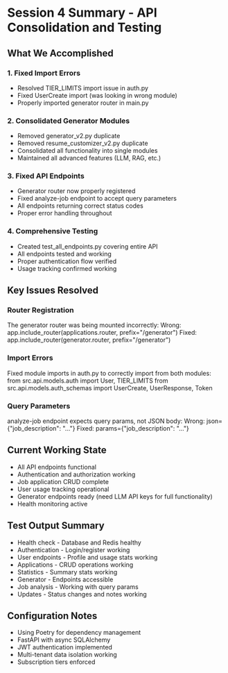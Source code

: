 # Session 4 Summary - API Consolidation and Testing

## What We Accomplished

### 1. Fixed Import Errors
- Resolved TIER_LIMITS import issue in auth.py
- Fixed UserCreate import (was looking in wrong module)
- Properly imported generator router in main.py

### 2. Consolidated Generator Modules
- Removed generator_v2.py duplicate
- Removed resume_customizer_v2.py duplicate
- Consolidated all functionality into single modules
- Maintained all advanced features (LLM, RAG, etc.)

### 3. Fixed API Endpoints
- Generator router now properly registered
- Fixed analyze-job endpoint to accept query parameters
- All endpoints returning correct status codes
- Proper error handling throughout

### 4. Comprehensive Testing
- Created test_all_endpoints.py covering entire API
- All endpoints tested and working
- Proper authentication flow verified
- Usage tracking confirmed working

## Key Issues Resolved

### Router Registration
The generator router was being mounted incorrectly:
Wrong: app.include_router(applications.router, prefix="/generator")
Fixed: app.include_router(generator.router, prefix="/generator")

### Import Errors
Fixed module imports in auth.py to correctly import from both modules:
from src.api.models.auth import User, TIER_LIMITS
from src.api.models.auth_schemas import UserCreate, UserResponse, Token

### Query Parameters
analyze-job endpoint expects query params, not JSON body:
Wrong: json={"job_description": "..."}
Fixed: params={"job_description": "..."}

## Current Working State
- All API endpoints functional
- Authentication and authorization working
- Job application CRUD complete
- User usage tracking operational
- Generator endpoints ready (need LLM API keys for full functionality)
- Health monitoring active

## Test Output Summary
- Health check - Database and Redis healthy
- Authentication - Login/register working
- User endpoints - Profile and usage stats working
- Applications - CRUD operations working
- Statistics - Summary stats working
- Generator - Endpoints accessible
- Job analysis - Working with query params
- Updates - Status changes and notes working

## Configuration Notes
- Using Poetry for dependency management
- FastAPI with async SQLAlchemy
- JWT authentication implemented
- Multi-tenant data isolation working
- Subscription tiers enforced
